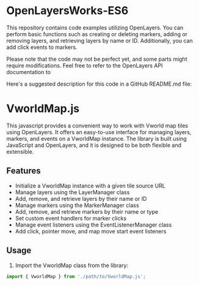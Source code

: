 # OpenLayersWorks-ES6

This repository contains code examples utilizing OpenLayers. You can perform basic functions such as creating or deleting markers, adding or removing layers, and retrieving layers by name or ID. Additionally, you can add click events to markers.

Please note that the code may not be perfect yet, and some parts might require modifications. Feel free to refer to the OpenLayers API documentation to
  
  
Here's a suggested description for this code in a GitHub README.md file:
# VworldMap.js

This javascript provides a convenient way to work with Vworld map tiles using OpenLayers. It offers an easy-to-use interface for managing layers, markers, and events on a VworldMap instance. The library is built using JavaScript and OpenLayers, and it is designed to be both flexible and extensible.

## Features

- Initialize a VworldMap instance with a given tile source URL
- Manage layers using the LayerManager class
- Add, remove, and retrieve layers by their name or ID
- Manage markers using the MarkerManager class
- Add, remove, and retrieve markers by their name or type
- Set custom event handlers for marker clicks
- Manage event listeners using the EventListenerManager class
- Add click, pointer move, and map move start event listeners

## Usage

1. Import the VworldMap class from the library:

```javascript
import { VworldMap } from './path/to/VworldMap.js';
